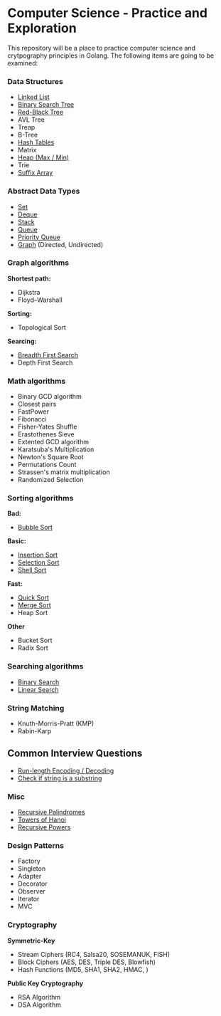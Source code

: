 # Computer Science - Practice and Exploration

This repository will be a place to practice computer science and crytpography
principles in Golang. The following items are going to be examined:

### Data Structures

* [Linked List](https://github.com/dansackett/computer-science/blob/master/data-structures/linked-list)
* [Binary Search Tree](https://github.com/dansackett/computer-science/blob/master/data-structures/binary-search-tree)
* [Red-Black Tree](https://github.com/dansackett/computer-science/blob/master/data-structures/red-black-tree)
* AVL Tree
* Treap
* B-Tree
* [Hash Tables](https://github.com/dansackett/computer-science/blob/master/data-structures/hash-table)
* Matrix
* [Heap (Max / Min)](https://github.com/dansackett/computer-science/blob/master/data-structures/heap)
* Trie
* [Suffix Array](https://github.com/dansackett/computer-science/blob/master/data-structures/suffix-array)

### Abstract Data Types

* [Set](https://github.com/dansackett/computer-science/blob/master/data-structures/set)
* [Deque](https://github.com/dansackett/computer-science/blob/master/data-structures/deque)
* [Stack](https://github.com/dansackett/computer-science/blob/master/data-structures/stack)
* [Queue](https://github.com/dansackett/computer-science/blob/master/data-structures/queue)
* [Priority Queue](https://github.com/dansackett/computer-science/blob/master/data-structures/priority-queue)
* [Graph](https://github.com/dansackett/computer-science/blob/master/data-structures/graph) (Directed, Undirected)

### Graph algorithms

**Shortest path:**
* Dijkstra
* Floyd–Warshall

**Sorting:**
* Topological Sort

**Searcing:**
* [Breadth First Search](https://github.com/dansackett/computer-science/blob/master/algorithms/graph/search)
* Depth First Search

### Math algorithms

* Binary GCD algorithm
* Closest pairs
* FastPower
* Fibonacci
* Fisher-Yates Shuffle
* Erastothenes Sieve
* Extented GCD algorithm
* Karatsuba's Multiplication
* Newton's Square Root
* Permutations Count
* Strassen's matrix multiplication
* Randomized Selection

### Sorting algorithms

**Bad:**
* [Bubble Sort](https://github.com/dansackett/computer-science/blob/master/algorithms/sorting/bubble)

**Basic:**
* [Insertion Sort](https://github.com/dansackett/computer-science/blob/master/algorithms/sorting/insertion)
* [Selection Sort](https://github.com/dansackett/computer-science/blob/master/algorithms/sorting/selection)
* [Shell Sort](https://github.com/dansackett/computer-science/blob/master/algorithms/sorting/shell)

**Fast:**
* [Quick Sort](https://github.com/dansackett/computer-science/blob/master/algorithms/sorting/quick)
* [Merge Sort](https://github.com/dansackett/computer-science/blob/master/algorithms/sorting/merge)
* Heap Sort

**Other**
* Bucket Sort
* Radix Sort

### Searching algorithms

* [Binary Search](https://github.com/dansackett/computer-science/blob/master/algorithms/searching/binary)
* [Linear Search](https://github.com/dansackett/computer-science/blob/master/algorithms/searching/linear)

### String Matching

* Knuth-Morris-Pratt (KMP)
* Rabin-Karp

## Common Interview Questions

* [Run-length Encoding / Decoding](https://github.com/dansackett/computer-science/blob/master/interview-questions/strings/run_length_encoding.go)
* [Check if string is a substring](https://github.com/dansackett/computer-science/blob/master/interview-questions/strings/is_substring.go)

### Misc

* [Recursive Palindromes](https://github.com/dansackett/computer-science/blob/master/algorithms/recursion/palindromes.go)
* [Towers of Hanoi](https://github.com/dansackett/computer-science/blob/master/algorithms/recursion/towers_of_hanoi.go)
* [Recursive Powers](https://github.com/dansackett/computer-science/blob/master/algorithms/recursion/powers.go)

### Design Patterns

* Factory
* Singleton
* Adapter
* Decorator
* Observer
* Iterator
* MVC

### Cryptography

**Symmetric-Key**
* Stream Ciphers (RC4, Salsa20, SOSEMANUK, FISH)
* Block Ciphers (AES, DES, Triple DES, Blowfish)
* Hash Functions (MD5, SHA1, SHA2, HMAC, )

**Public Key Cryptography**
* RSA Algorithm
* DSA Algorithm
